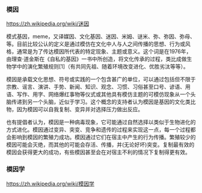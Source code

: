 ### 模因
https://zh.wikipedia.org/wiki/迷因

模式基因，meme，又译媒因、文化基因、迷因、米姆、谜米、弥、弥因、弥母、等。目前比较公认的定义是通过模仿在文化中人与人之间传播的思想、行为或风格，通常是为了传达模因所代表的特定现象、主题或意义。这个词是在1976年，由理查·道金斯在《自私的基因》一书中所创造，将文化传承的过程，类比成做生物学中的演化繁殖规则[1]（有共同先祖、随着环境改变进化、优胜劣汰等等）。

模因是承载文化思想、符号或实践的一个包含甚广的单位，可以通过包括但不限于宗教、谣言、演讲、手势、新闻、知识、观念、习惯、习俗甚至口号、谚语、用语、写作、用字、网络爆红事物等仪式或其他具有模仿主题的可模仿现象从一个头脑传递到另一个头脑，近似于学习。这个概念的支持者认为模因是基因的文化类比物，因为模因可以自我复制、变异并对选择压力做出反应。

也有提倡者认为，模因是一种病毒现象，它可能通过自然选择以类似于生物进化的方式进化。模因通过变异、突变、竞争和遗传的过程来实现这一点，每一个过程都会影响到模因的繁殖力成功。模因通过它们在宿主中产生的行为传播。繁殖较少的模因可能会灭绝，而其他的可能会存活、传播，并(无论好坏)突变。复制最有效的模因会获得更大的成功，有些模因甚至会在对宿主不利的情况下复制得更有效。

### 模因学
https://zh.wikipedia.org/wiki/模因学

